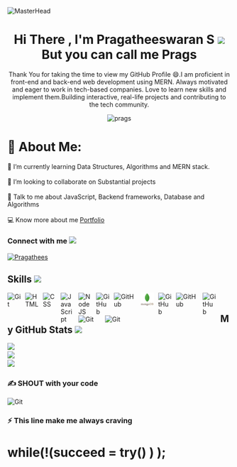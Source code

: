 ![MasterHead](https://jusmarktech.com/public/a/images/pages/web_development.gif)

<h1 align="center">Hi There , I'm Pragatheeswaran S <img src = "https://raw.githubusercontent.com/MartinHeinz/MartinHeinz/master/wave.gif" width = 50px> But you can call me Prags</h1>
<p align="center">Thank You for taking the time to view my GitHub Profile 😄.I am proficient in front-end and back-end web development using MERN. Always motivated and eager to work in tech-based companies. Love to learn new skills and implement them.Building interactive, real-life projects and contributing to the tech community.</p>

<p align="center"><img src="https://github-profile-trophy.vercel.app/?username=Prags1709" alt="prags" /> </p>

# 💫 About Me:
🌱 I’m currently learning Data Structures, Algorithms and MERN stack.<br><br>👯 I’m looking to collaborate on Substantial projects<br><br>💬 Talk to me about JavaScript, Backend frameworks, Database and Algorithms<br><br>💻 Know more about me <a href="https://prags1709.github.io/" target="_blank"  >Portfolio</a><br>

<h3 align="left">Connect with me <img src='https://raw.githubusercontent.com/ShahriarShafin/ShahriarShafin/main/Assets/handshake.gif' width="100px"></h3>
<p align="left">
<a href="https://www.linkedin.com/in/pragatheeswaran-s-55a031247/" target="blank"><img align="center" src="https://raw.githubusercontent.com/rahuldkjain/github-profile-readme-generator/master/src/images/icons/Social/linked-in-alt.svg" alt="Pragathees" height="30" width="40" /></a>
</p>

<h2> Skills <img src = "https://media2.giphy.com/media/QssGEmpkyEOhBCb7e1/giphy.gif?cid=ecf05e47a0n3gi1bfqntqmob8g9aid1oyj2wr3ds3mg700bl&rid=giphy.gif" width = 32px> </h2>

<img align="left" alt="Git" width="30px" style="padding-right:10px;" src="https://cdn.jsdelivr.net/gh/devicons/devicon/icons/git/git-original.svg" />
<img align="left" alt="HTML" width="30px" style="padding-right:10px;" src="https://cdn.jsdelivr.net/gh/devicons/devicon/icons/html5/html5-plain.svg" />
<img align="left" alt="CSS" width="30px" style="padding-right:10px;" src="https://cdn.jsdelivr.net/gh/devicons/devicon/icons/css3/css3-plain.svg" />
<img align="left" alt="JavaScript" width="30px" style="padding-right:10px;" src="https://cdn.jsdelivr.net/gh/devicons/devicon/icons/javascript/javascript-plain.svg" />
<img align="left" alt="NodeJS" width="30px" style="padding-right:10px;" src="https://cdn.jsdelivr.net/gh/devicons/devicon/icons/nodejs/nodejs-original.svg" />
<img align="left" alt="GitHub" width="30px" style="padding-right:10px;" src="https://cdn.jsdelivr.net/gh/devicons/devicon/icons/github/github-original.svg" />
<img align="left" alt="GitHub" width="50px" style="padding-right:10px;" src="https://www.logo.wine/a/logo/Node.js/Node.js-Logo.wine.svg" />
<img align="left" alt="GitHub" width="30px" style="padding-right:10px;" src="https://raw.githubusercontent.com/devicons/devicon/master/icons/mongodb/mongodb-original-wordmark.svg" />
<img align="left" alt="GitHub" width="30px" style="padding-right:10px;" src="https://manikprakash-portfolio.netlify.app/skills/express.svg" />
<img align="left" alt="GitHub" width="50px" style="padding-right:10px;" src="https://www.logo.wine/a/logo/Bootstrap_(front-end_framework)/Bootstrap_(front-end_framework)-Logo.wine.svg" />
<img align="left" alt="GitHub" width="30px" style="padding-right:10px;" src="https://camo.githubusercontent.com/93b32389bf746009ca2370de7fe06c3b5146f4c99d99df65994f9ced0ba41685/68747470733a2f2f7777772e766563746f726c6f676f2e7a6f6e652f6c6f676f732f676574706f73746d616e2f676574706f73746d616e2d69636f6e2e737667" />
<img align="left" alt="Git" width="50px" style="padding-right:10px;" src="https://www.logo.wine/a/logo/Amazon_Web_Services/Amazon_Web_Services-Logo.wine.svg" />
<img align="left" alt="Git" width="60px" style="padding-right:10px;" src="https://www.logo.wine/a/logo/Netlify/Netlify-Logo.wine.svg" />

<br />

<h2> My GitHub Stats <img src='https://media1.giphy.com/media/du3J3cXyzhj75IOgvA/giphy.gif?cid=ecf05e47x2g034i9pzwtzzsd3xgg2w9nr94t4tflbbgo3008&rid=giphy.gif' width='32px'> </h2>

![](https://github-readme-stats.vercel.app/api?username=Prags1709&theme=city_light&hide_border=false&include_all_commits=false&count_private=false)<br/>
![](https://github-readme-streak-stats.herokuapp.com/?user=Prags1709&theme=city_light&hide_border=false)<br/>
![](https://github-readme-stats.vercel.app/api/top-langs/?username=Prags1709&theme=city_light&hide_border=false&include_all_commits=false&count_private=false&layout=compact)


### ✍️ SHOUT with your code

<img align="left" alt="Git" width="350px" style="padding-right:10px;" src="https://quotefancy.com/media/wallpaper/3840x2160/1700728-Linus-Torvalds-Quote-Talk-is-cheap-Show-me-the-code.jpg" />

<br/>

### ⚡ This line make me always craving

<h1>while(!(succeed = try() ) );</h1>

